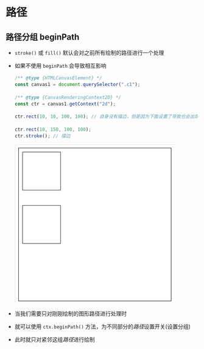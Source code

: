# 路径

## 路径分组 beginPath

+ `stroke()` 或 `fill()` 默认会对之前所有绘制的路径进行一个处理
+ 如果不使用 `beginPath` 会导致相互影响

  ```js
  /** @type {HTMLCanvasElement} */
  const canvas1 = document.querySelector(".c1");

  /** @type {CanvasRenderingContext2D} */
  const ctr = canvas1.getContext("2d");

  ctr.rect(10, 10, 100, 100); // 自身没有描边，但是因为下面设置了导致也会出现描边

  ctr.rect(10, 150, 100, 100);
  ctr.stroke(); // 描边
  ```

  ![未使用beginPath](./images/未使用beginPath.png)

+ 当我们需要只对刚刚绘制的图形路径进行处理时
+ 就可以使用 `ctx.beginPath()` 方法，为不同部分的*路径*设置开关(设置分组)
+ 此时就只对紧邻这组*路径*进行绘制
